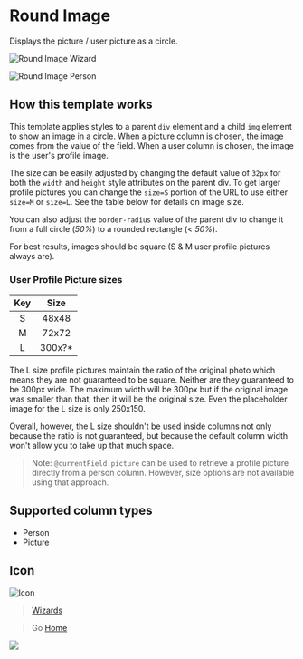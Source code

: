 # Round Image

Displays the picture / user picture as a circle.

![Round Image Wizard](../assets/WizardRoundImage.png)

![Round Image Person](../assets/WizardRoundImagePerson.png)

## How this template works

This template applies styles to a parent `div` element and a child `img` element to show an image in a circle. When a picture column is chosen, the image comes from the value of the field. When a user column is chosen, the image is the user's profile image.

The size can be easily adjusted by changing the default value of `32px` for both the `width` and `height` style attributes on the parent div. To get larger profile pictures you can change the `size=S` portion of the URL to use either `size=M` or `size=L`. See the table below for details on image size.

You can also adjust the `border-radius` value of the parent div to change it from a full circle (_50%_) to a rounded rectangle (_< 50%_).

For best results, images should be square (S & M user profile pictures always are).

### User Profile Picture sizes

|Key|Size|
|:---:|:---:|
|S|48x48|
|M|72x72|
|L|300x?*|

The L size profile pictures maintain the ratio of the original photo which means they are not guaranteed to be square. Neither are they guaranteed to be 300px wide. The maximum width will be 300px but if the original image was smaller than that, then it will be the original size. Even the placeholder image for the L size is only 250x150.

Overall, however, the L size shouldn't be used inside columns not only because the ratio is not guaranteed, but because the default column width won't allow you to take up that much space.

> Note: `@currentField.picture` can be used to retrieve a profile picture directly from a person column. However, size options are not available using that approach.

## Supported column types
- Person
- Picture

## Icon

![Icon](../assets/icons/Soccer.png)

> [Wizards](./index.md)

> Go [Home](../index.md)

![](https://pnptelemetry.azurewebsites.net/sp-dev-solutions/solutions/ColumnFormatter/wiki/Wizards/RoundImage)